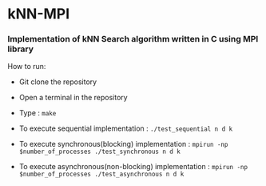 # kNN-MPI
### Implementation of kNN Search algorithm written in C using MPI library

How to run:
* Git clone the repository
* Open a terminal in the repository
* Type :  ``` make ```

* To execute sequential implementation : ```./test_sequential n d k ```

* To execute synchronous(blocking) implementation : ```mpirun -np $number_of_processes ./test_synchronous n d k```

* To execute asynchronous(non-blocking) implementation : ```mpirun -np $number_of_processes ./test_asynchronous n d k```

